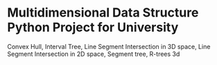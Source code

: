 # Multidimensional Data Structure Python Project for University
Convex Hull, Interval Tree, Line Segment Intersection in 3D space, Line Segment Intersection in 2D space, Segment tree, R-trees 3d
